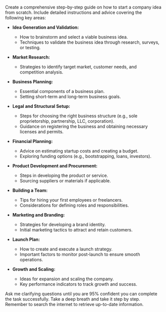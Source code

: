 Create a comprehensive step-by-step guide on how to start a company idea from scratch. Include detailed instructions and advice covering the following key areas:

- **Idea Generation and Validation:**
  - How to brainstorm and select a viable business idea.
  - Techniques to validate the business idea through research, surveys, or testing.

- **Market Research:**
  - Strategies to identify target market, customer needs, and competition analysis.

- **Business Planning:**
  - Essential components of a business plan.
  - Setting short-term and long-term business goals.

- **Legal and Structural Setup:**
  - Steps for choosing the right business structure (e.g., sole proprietorship, partnership, LLC, corporation).
  - Guidance on registering the business and obtaining necessary licenses and permits.

- **Financial Planning:**
  - Advice on estimating startup costs and creating a budget.
  - Exploring funding options (e.g., bootstrapping, loans, investors).

- **Product Development and Procurement:**
  - Steps in developing the product or service.
  - Sourcing suppliers or materials if applicable.

- **Building a Team:**
  - Tips for hiring your first employees or freelancers.
  - Considerations for defining roles and responsibilities.

- **Marketing and Branding:**
  - Strategies for developing a brand identity.
  - Initial marketing tactics to attract and retain customers.

- **Launch Plan:**
  - How to create and execute a launch strategy.
  - Important factors to monitor post-launch to ensure smooth operations.

- **Growth and Scaling:**
  - Ideas for expansion and scaling the company.
  - Key performance indicators to track growth and success.

Ask me clarifying questions until you are 95% confident you can complete the task successfully. Take a deep breath and take it step by step. Remember to search the internet to retrieve up-to-date information.